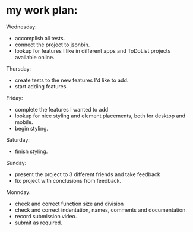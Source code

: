 # my work plan:

Wednesday:
 - accomplish all tests.
 - connect the project to jsonbin.
 - lookup for features I like in different apps and ToDoList projects available online.
 
Thursday:
  - create tests to the new features I'd like to add.
  - start adding features

Friday:
 - complete the features I wanted to add
 - lookup for nice styling and element placements, both for desktop and mobile.
 - begin styling.

Saturday:
 - finish styling.

Sunday:
 - present the project to 3 different friends and take feedback
 - fix project with conclusions from feedback.

Monnday:
 - check and correct function size and division
 - check and correct indentation, names, comments and documentation.
 - record submission video.
 - submit as required.

